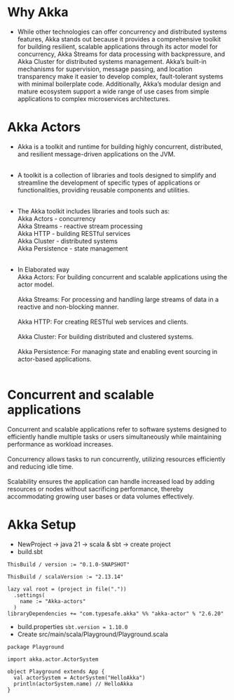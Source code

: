# Why Akka
- While other technologies can offer concurrency and distributed systems features, Akka stands out because it provides a comprehensive toolkit for building resilient, scalable applications through its actor model for concurrency, Akka Streams for data processing with backpressure, and Akka Cluster for distributed systems management. Akka’s built-in mechanisms for supervision, message passing, and location transparency make it easier to develop complex, fault-tolerant systems with minimal boilerplate code. Additionally, Akka’s modular design and mature ecosystem support a wide range of use cases from simple applications to complex microservices architectures.
# Akka Actors
- Akka is a toolkit and runtime for building highly concurrent, distributed, and resilient message-driven applications on the JVM.<br><br>

- A toolkit is a collection of libraries and tools designed to simplify and streamline the development of specific types of
  applications or functionalities, providing reusable components and utilities.<br><br>

- The Akka toolkit includes libraries and tools such as: <br>
  Akka Actors - concurrency <br>
  Akka Streams - reactive stream processing <br>
  Akka HTTP - building RESTful services <br>
  Akka Cluster - distributed systems <br>
  Akka Persistence - state management <br>
  <br>
- In Elaborated way <br>
  Akka Actors: For building concurrent and scalable applications using the actor model.<br><br>
  Akka Streams: For processing and handling large streams of data in a reactive and non-blocking manner.<br><br>
  Akka HTTP: For creating RESTful web services and clients.<br><br>
  Akka Cluster: For building distributed and clustered systems.<br><br>
  Akka Persistence: For managing state and enabling event sourcing in actor-based applications.<br><br>

# Concurrent and scalable applications<br>
  Concurrent and scalable applications refer to software systems designed to efficiently handle multiple
  tasks or users simultaneously while maintaining performance as workload increases.<br><br> Concurrency allows
  tasks to run concurrently, utilizing resources efficiently and reducing idle time.<br><br> Scalability ensures
  the application can handle increased load by adding resources or nodes without sacrificing performance,
  thereby accommodating growing user bases or data volumes effectively.
  
# Akka Setup
- NewProject -> java 21 -> scala & sbt -> create project
- build.sbt
```chatinput
ThisBuild / version := "0.1.0-SNAPSHOT"

ThisBuild / scalaVersion := "2.13.14"

lazy val root = (project in file("."))
  .settings(
    name := "Akka-actors"
  )
libraryDependencies += "com.typesafe.akka" %% "akka-actor" % "2.6.20"
```
- build.properties
```sbt.version = 1.10.0```
- Create src/main/scala/Playground/Playground.scala
```chatinput
package Playground

import akka.actor.ActorSystem

object Playground extends App {
  val actorSystem = ActorSystem("HelloAkka")
  println(actorSystem.name) // HelloAkka
}
```